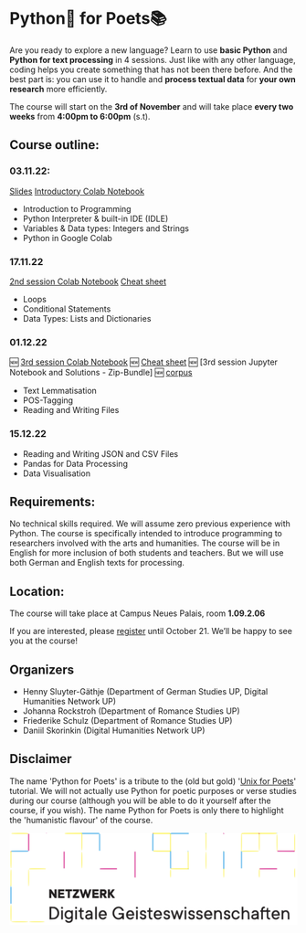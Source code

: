# Python🐍 for Poets📚

Are you ready to explore a new language? Learn to use **basic Python** and **Python for text processing** in 4 sessions. Just like with any other language, coding helps you create something that has not been there before. And the best part is: you can use it to handle and **process textual data** for **your own research** more efficiently. 

The course will start on the **3rd of November** and will take place **every two weeks** from **4:00pm to 6:00pm** (s.t).

## Course outline:

### 03.11.22:

[Slides](https://docs.google.com/presentation/d/1Snl7SSZqEDokU-eFD1vrR73pQC2dS8709B2Z1xaIDKw/edit?usp=sharing)
[Introductory Colab Notebook](https://colab.research.google.com/drive/1FUSgW5i2s95KP_bMBObZQdSuQFRpP7QF?usp=sharing#scrollTo=5fCEDCU_qrC0)

* Introduction to Programming
* Python Interpreter & built-in IDE (IDLE)
* Variables & Data types: Integers and Strings
* Python in Google Colab

### 17.11.22

[2nd session Colab Notebook](https://colab.research.google.com/drive/1kT2D5Wv9gJFlswL_Jrgfse6TduOsohDu#scrollTo=6596eba5)
[Cheat sheet](https://gitup.uni-potsdam.de/sluytergaeth/python-mini-course/-/raw/session-2/cheatsheet2-fs.pdf?inline=false)

* Loops
* Conditional Statements
* Data Types: Lists and Dictionaries

### 01.12.22

🆕 [3rd session Colab Notebook](https://colab.research.google.com/drive/1nToyja4cJg2mGQPqrKNtRuO2NDjHYQQB?usp=sharing)
🆕 [Cheat sheet](cheatsheet3.pdf)
🆕 [3rd session Jupyter Notebook and Solutions - Zip-Bundle]
🆕 [corpus](corpus.zip)
* Text Lemmatisation
* POS-Tagging
* Reading and Writing Files

### 15.12.22

* Reading and Writing JSON and CSV Files
* Pandas for Data Processing
* Data Visualisation

## Requirements:

No technical skills required. We will assume zero previous experience with Python. The course is specifically intended to introduce programming to researchers involved with the arts and humanities. The course will be in English for more inclusion of both students and teachers. But we will use both German and English texts for processing.

## Location:

The course will take place at Campus Neues Palais, room **1.09.2.06**

If you are interested, please [register](https://moodle2.uni-potsdam.de/course/view.php?id=34686) until October 21. We’ll be happy to see you at the course!

## Organizers

* Henny Sluyter-Gäthje (Department of German Studies UP, Digital Humanities Network UP)
* Johanna Rockstroh (Department of Romance Studies UP)
* Friederike Schulz (Department of Romance Studies UP)
* Daniil Skorinkin (Digital Humanities Network UP)

## Disclaimer 

The name 'Python for Poets' is a tribute to the (old but gold) '[Unix for Poets](https://www.cs.upc.edu/~padro/Unixforpoets.pdf)' tutorial. We will not actually use Python for poetic purposes or verse studies during our course (although you will be able to do it yourself after the course, if you wish). The name Python for Poets is only there to highlight the 'humanistic flavour' of the course. 

![netzwerk_logo_larger.png](netzwerk_logo_larger.png)
